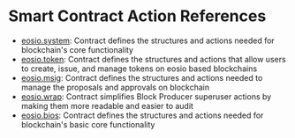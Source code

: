 # Smart Contract Action References

* [eosio.system](https://developers.eos.io/manuals/eosio.contracts/latest/action-reference/eosio.system): Contract defines the structures and actions needed for blockchain's core functionality
* [eosio.token](https://developers.eos.io/manuals/eosio.contracts/latest/action-reference/eosio.token): Contract defines the structures and actions that allow users to create, issue, and manage tokens on eosio based blockchains
* [eosio.msig](https://developers.eos.io/manuals/eosio.contracts/latest/action-reference/eosio.msig): Contract defines the structures and actions needed to manage the proposals and approvals on blockchain
* [eosio.wrap](https://developers.eos.io/manuals/eosio.contracts/latest/action-reference/eosio.wrap): Contract simplifies Block Producer superuser actions by making them more readable and easier to audit
* [eosio.bios](https://developers.eos.io/manuals/eosio.contracts/latest/action-reference/eosio.bios): Contract defines the structures and actions needed for blockchain's basic core functionality

